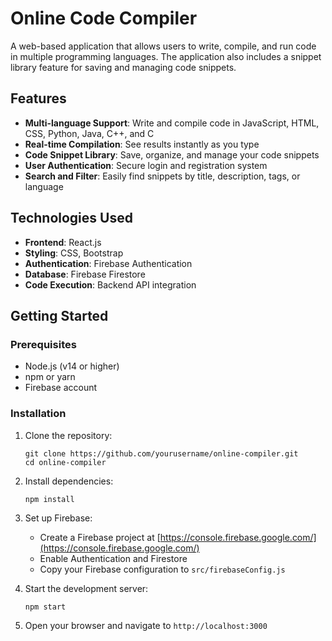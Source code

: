# Online Code Compiler

A web-based application that allows users to write, compile, and run code in multiple programming languages. The application also includes a snippet library feature for saving and managing code snippets.

## Features

- **Multi-language Support**: Write and compile code in JavaScript, HTML, CSS, Python, Java, C++, and C
- **Real-time Compilation**: See results instantly as you type
- **Code Snippet Library**: Save, organize, and manage your code snippets
- **User Authentication**: Secure login and registration system
- **Search and Filter**: Easily find snippets by title, description, tags, or language

## Technologies Used

- **Frontend**: React.js
- **Styling**: CSS, Bootstrap
- **Authentication**: Firebase Authentication
- **Database**: Firebase Firestore
- **Code Execution**: Backend API integration

## Getting Started

### Prerequisites

- Node.js (v14 or higher)
- npm or yarn
- Firebase account

### Installation

1. Clone the repository:
   ```
   git clone https://github.com/yourusername/online-compiler.git
   cd online-compiler
   ```

2. Install dependencies:
   ```
   npm install
   ```

3. Set up Firebase:
   - Create a Firebase project at [https://console.firebase.google.com/](https://console.firebase.google.com/)
   - Enable Authentication and Firestore
   - Copy your Firebase configuration to `src/firebaseConfig.js`

4. Start the development server:
   ```
   npm start
   ```

5. Open your browser and navigate to `http://localhost:3000`